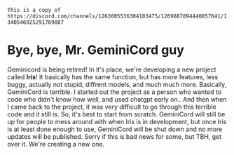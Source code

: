 `This is a copy of https://discord.com/channels/1263005536304103475/1269887094440857641/1340546925291769887`
# Bye, bye, Mr. GeminiCord guy
Geminicord is being retired! In it's place, we're developing a new project called **Iris**! It basically has the same function, but has more features, less buggy, actually not stupid, diffrent models, and much much more. Basically, GeminiCord is terrible. I started out the project as a person who wanted to code who didn't know how well, and used chatgpt early on.. And then when I came back to the project, it was very difficult to go through this terrible code and it still is. So, it's best to start from scratch. GeminiCord will still be up for people to mess around with when Iris is in development, but once Iris is at least done enough to use, GeminiCord will be shut down and no more updates will be published. Sorry if this is bad news for some, but TBH, get over it. We're creating a new one.
